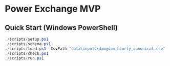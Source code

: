# Power Exchange MVP

## Quick Start (Windows PowerShell)
```powershell
./scripts/setup.ps1
./scripts/schema.ps1
./scripts/load.ps1 -CsvPath "data\inputs\damgdam_hourly_canonical.csv"
./scripts/check.ps1
./scripts/run.ps1
```
